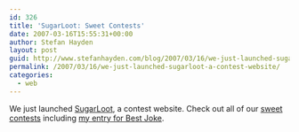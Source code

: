```yaml
---
id: 326
title: 'SugarLoot: Sweet Contests'
date: 2007-03-16T15:55:31+00:00
author: Stefan Hayden
layout: post
guid: http://www.stefanhayden.com/blog/2007/03/16/we-just-launched-sugarloot-a-contest-website/
permalink: /2007/03/16/we-just-launched-sugarloot-a-contest-website/
categories:
  - web
---
```

<p>We just launched <a href="http://www.sugarloot.com">SugarLoot</a>, a contest website. Check out all of our <a href="http://www.sugarloot.com/browse_contests">sweet contests</a> including <a href="http://www.sugarloot.com/videoentry/487963611">my entry for Best Joke</a>.
</p>
